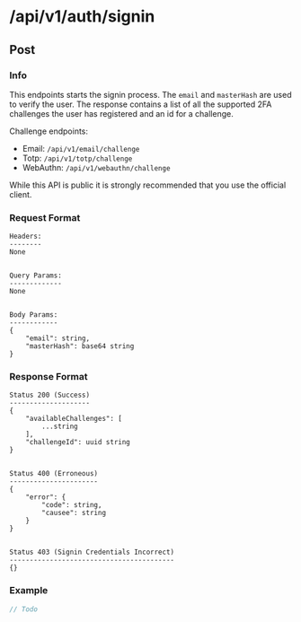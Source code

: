 # /api/v1/auth/signin
## Post
### Info
This endpoints starts the signin process. The `email` and `masterHash` are used to verify the user. The response contains a list of all the supported 2FA challenges the user has registered and an id for a challenge.

Challenge endpoints:
- Email: `/api/v1/email/challenge`
- Totp: `/api/v1/totp/challenge`
- WebAuthn: `/api/v1/webauthn/challenge`

While this API is public it is strongly recommended that you use the official client.

### Request Format
```
Headers:
--------
None


Query Params:
-------------
None


Body Params:
------------
{
    "email": string,
    "masterHash": base64 string
}
```

### Response Format
```
Status 200 (Success)
--------------------
{
	"availableChallenges": [
        ...string
    ],
    "challengeId": uuid string
}


Status 400 (Erroneous)
----------------------
{
    "error": {
        "code": string,
        "causee": string
    }
}


Status 403 (Signin Credentials Incorrect)
-----------------------------------------
{}
```

### Example
```javascript
// Todo
```